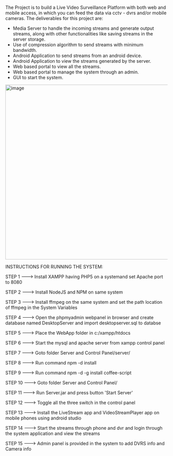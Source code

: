 The Project is to build a Live Video Surveillance Platform with both web and mobile access, in which you can feed the data via cctv - dvrs and/or mobile cameras.
The deliverables for this project are:
- Media Server to handle the incoming streams and generate output streams, along with other functionalities like saving streams in the server storage.
- Use of compression algorithm to send streams with minimum bandwidth.
- Android Application to send streams from an android device.
- Android Application to view the streams generated by the server.
- Web based portal to view all the streams.
- Web based portal to manage the system through an admin.
- GUI to start the system.

<img width="1217" height="544" alt="image" src="https://github.com/user-attachments/assets/b9099abe-ce07-4cce-86b2-9e325a72d0fb" />


INSTRUCTIONS FOR RUNNING THE SYSTEM:

STEP 1  ---> Install XAMPP having PHP5 on a systemand set Apache port to 8080

STEP 2  ---> Install NodeJS and NPM on same system

STEP 3  ---> Install ffmpeg on the same system and set the path location of ffmpeg in the System Variables

STEP 4  ---> Open the phpmyadmin webpanel in browser and create database named DesktopServer and import desktopserver.sql to databse

STEP 5  ---> Place the WebApp folder in c:/xampp/htdocs

STEP 6  ---> Start the mysql and apache server from xampp control panel

STEP 7  ---> Goto folder Server and Control Panel/server/

STEP 8  ---> Run command npm -d install

STEP 9  ---> Run command npm -d -g install coffee-script

STEP 10 ---> Goto folder Server and Control Panel/

STEP 11 ---> Run Server.jar and press button 'Start Server'

STEP 12 ---> Toggle all the three switch in the control panel

STEP 13 ---> Install the LiveStream app and VideoStreamPlayer app on mobile phones using android studio

STEP 14 ---> Start the streams through phone and dvr and login through the system application and view the streams

STEP 15 ---> Admin panel is provided in the system to add DVRS info and Camera info 
